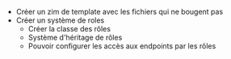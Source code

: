 - Créer un zim de template avec les fichiers qui ne bougent pas
- Créer un système de roles
    - Créer la classe des rôles
    - Système d'héritage de rôles
    - Pouvoir configurer les accès aux endpoints par les rôles

 